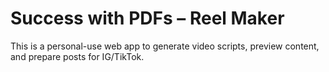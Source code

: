 # Success with PDFs – Reel Maker

This is a personal-use web app to generate video scripts, preview content, and prepare posts for IG/TikTok.